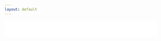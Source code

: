 ```yaml
---
layout: default
---
```

<div style="background: white; padding: 2em;">
<script charset="utf-8" type="text/javascript" src="//js-eu1.hsforms.net/forms/embed/v2.js"></script>
<script>
  hbspt.forms.create({
    region: "eu1",
    portalId: "144284574",
    formId: "114272ee-b33d-4ee3-ac3e-1aebb7cdfe82"
  });
</script>
</div>
